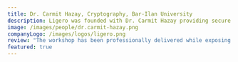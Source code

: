 ```yaml
---
title: Dr. Carmit Hazay, Cryptography, Bar-Ilan University
description: Ligero was founded with Dr. Carmit Hazay providing secure multiparty computation (MPC) and zero-knowledge proofs (ZKP). Up to now, the company has raised over a million dollars in seed funding.
image: /images/people/dr.carmit-hazay.png
companyLogo: /images/logos/ligero.png
review: "The workshop has been professionally delivered while exposing the participants to a variety of interesting tools, which I believe are also useful in daily research. Fulfillment is not just about opening a new start-up, and in that sense, the workshop is an important channel for transferring knowledge regarding handling different functions outside academia."
featured: true
---
```

